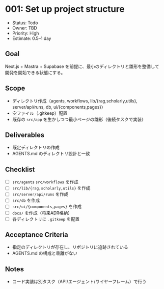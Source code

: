 # 001: Set up project structure

- Status: Todo
- Owner: TBD
- Priority: High
- Estimate: 0.5–1 day

## Goal
Next.js + Mastra + Supabase を前提に、最小のディレクトリと雛形を整備して開発を開始できる状態にする。

## Scope
- ディレクトリ作成（agents, workflows, lib/{rag,scholarly,utils}, server/api/runs, db, ui/{components,pages}）
- 空ファイル（.gitkeep）配置
- 既存の `src/app` を生かしつつ最小ページの雛形（後続タスクで実装）

## Deliverables
- 既定ディレクトリの作成
- AGENTS.md のディレクトリ設計と一致

## Checklist
- [ ] `src/agents` `src/workflows` を作成
- [ ] `src/lib/{rag,scholarly,utils}` を作成
- [ ] `src/server/api/runs` を作成
- [ ] `src/db` を作成
- [ ] `src/ui/{components,pages}` を作成
- [ ] `docs/` を作成（将来ADR格納）
- [ ] 各ディレクトリに `.gitkeep` を配置

## Acceptance Criteria
- 指定のディレクトリが存在し、リポジトリに追跡されている
- AGENTS.md の構成と乖離がない

## Notes
- コード実装は別タスク（API/エージェント/ワイヤーフレーム）で行う

